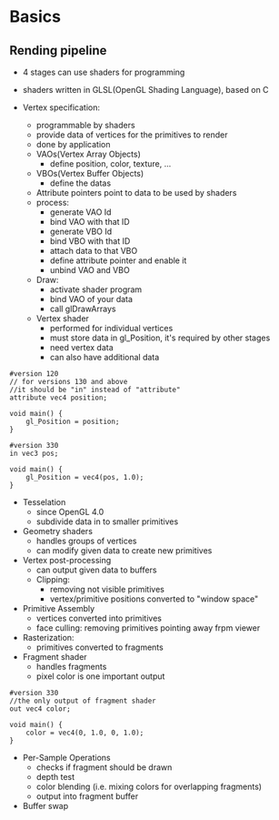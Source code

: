 # Basics


## Rending pipeline
- 4 stages can use shaders for programming
- shaders written in GLSL(OpenGL Shading Language), based on C

- Vertex specification:
  - programmable by shaders
  - provide data of vertices for the primitives to render
  - done by application
  - VAOs(Vertex Array Objects)
    - define position, color, texture, ...
  - VBOs(Vertex Buffer Objects)
    - define the datas
  - Attribute pointers point to data to be used by shaders
  - process:
    - generate VAO Id
    - bind VAO with that ID
    - generate VBO Id
    - bind VBO with that ID
    - attach data to that VBO
    - define attribute pointer and enable it
    - unbind VAO and VBO
  - Draw:
    - activate shader program
    - bind VAO of your data
    - call glDrawArrays
  - Vertex shader
    - performed for individual vertices
    - must store data in gl_Position, it's required by other stages
    - need vertex data
    - can also have additional data
```
#version 120
// for versions 130 and above 
//it should be "in" instead of "attribute"
attribute vec4 position;

void main() {
    gl_Position = position;
}
```
```
#version 330
in vec3 pos;

void main() {
    gl_Position = vec4(pos, 1.0);
}
```
- Tesselation
  - since OpenGL 4.0
  - subdivide data in to smaller primitives
- Geometry shaders
  - handles groups of vertices
  - can modify given data to create new primitives
- Vertex post-processing
  - can output given data to buffers
  - Clipping:
    - removing not visible primitives
    - vertex/primitive positions converted to "window space"
- Primitive Assembly
  - vertices converted into primitives
  - face culling: removing primitives pointing away frpm viewer
- Rasterization:
  - primitives converted to fragments
- Fragment shader
  - handles fragments
  - pixel color is one important output
```
#version 330
//the only output of fragment shader
out vec4 color;

void main() {
    color = vec4(0, 1.0, 0, 1.0);
}
```
- Per-Sample Operations 
  - checks if fragment should be drawn
  - depth test
  - color blending (i.e. mixing colors for overlapping fragments)
  - output into fragment buffer
- Buffer swap
```c

```